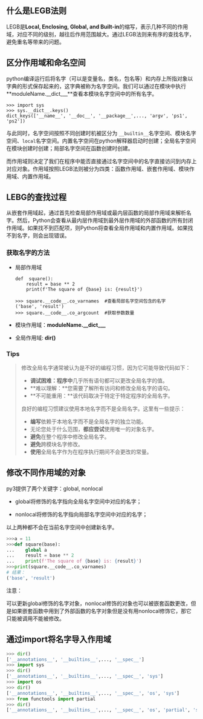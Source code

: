 ## 什么是LEGB法则

LEGB是**Local, Enclosing, Global, and Built-in**的缩写，表示几种不同的作用域，对应不同的级别，越往后作用范围越大。通过LEGB法则来有序的查找名字，避免重名等带来的问题。

## 区分作用域和命名空间

python编译运行后将名字（可以是变量名，类名，包名等）和内存上所指对象以字典的形式保存起来的，这字典被称为名字空间。我们可以通过在模块中执行**moduleName.\__dict\___**查看本模块名字空间中的所有名字。

```
>>> import sys
>>> sys.__dict__.keys()
dict_keys(['__name__', '__doc__', '__package__',..., 'argv', 'ps1', 'ps2'])
```

与此同时，名字空间按照不同创建时机被区分为 `__builtin__`名字空间、模块名字空间、`local`名字空间。内置名字空间在python解释器启动时创建；全局名字空间在模块创建时创建；局部名字空间在函数创建时创建。

而作用域则决定了我们在程序中能否直接通过名字空间中的名字直接访问到内存上对应对象。作用域按照LEGB法则被分为四类：函数作用域、嵌套作用域、模块作用域、内置作用域。

## LEBG的查找过程

从嵌套作用域起，通过首先检查局部作用域或最内层函数的局部作用域来解析名字。然后，Python会查看从最内层作用域到最外层作用域的外部函数的所有封闭作用域。如果找不到匹配项，则Python将查看全局作用域和内置作用域。如果找不到名字，则会出现错误。

### 获取名字的方法

- 局部作用域

  ```
  def  square():
      result = base ** 2
      print(f'The square of {base} is: {result}')
      
  >>> square.__code__.co_varnames  #查看局部名字空间包含的名字
  ('base', 'result')
  >>> square.__code__.co_argcount  #获取参数数量
  ```

- 模块作用域：**moduleName.\__dict\___**
- 全局作用域: **dir()**

### Tips

> 修改全局名字通常被认为是不好的编程习惯，因为它可能导致代码如下：
>
> - **调试困难：程序中**几乎所有语句都可以更改全局名字的值。
> - **难以理解：**您需要了解所有访问和修改全局名字的语句。
> - **不可能重用：**该代码取决于特定于特定程序的全局名字。
>
> 良好的编程习惯建议使用本地名字而不是全局名字。这里有一些提示：
>
> - **编写**依赖于本地名字而不是全局名字的独立功能。
> - 无论您处于什么范围，**都应尝试**使用唯一的对象名字。
> - **避免**在整个程序中修改全局名字。
> - **避免**跨模块名字修改。
> - **使用**全局名字作为在程序执行期间不会更改的常量。

## 修改不同作用域的对象

py3提供了两个关键字：global, nonlocal

- global将修饰的名字指向全局名字空间中对应的名字；

- nonlocal将修饰的名字指向局部名字空间中对应的名字；

以上两种都不会在当前名字空间中创建新名字。

```python
>>>a = 11
>>>def square(base):
...    global a
...    result = base ** 2
...    print(f'The square of {base} is: {result}')
>>>print(square.__code__.co_varnames)
# 结果：
('base', 'result')
```

注意：

可以更新global修饰的名字对象，nonlocal修饰的对象也可以被嵌套函数更改，但是如果嵌套函数中用到了外部函数的名字对象但是没有用nonlocal修饰它，那它只能被调用不能被修改。

## 通过import将名字导入作用域

```python
>>> dir()
['__annotations__', '__builtins__',..., '__spec__']
>>> import sys
>>> dir()
['__annotations__', '__builtins__',..., '__spec__', 'sys']
>>> import os
>>> dir()
['__annotations__', '__builtins__',..., '__spec__', 'os', 'sys']
>>> from functools import partial
>>> dir()
['__annotations__', '__builtins__',..., '__spec__', 'os', 'partial', 'sys']
```


